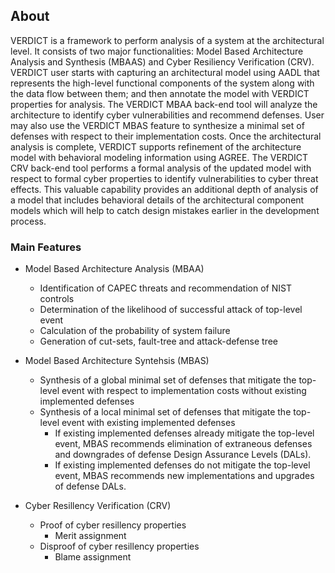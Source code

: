 ## About

VERDICT is a framework to perform analysis of a system at the architectural level. It consists of two major functionalities: Model Based Architecture Analysis and Synthesis (MBAAS) and Cyber Resiliency Verification (CRV). VERDICT user starts with capturing an architectural model using AADL that represents the high-level functional components of the system along with the data flow between them; and then annotate the model with VERDICT properties for analysis. The VERDICT MBAA back-end tool will analyze the architecture to identify cyber vulnerabilities and recommend defenses. User may also use the VERDICT MBAS feature to synthesize a minimal set of defenses with respect to their implementation costs. Once the architectural analysis is complete, VERDICT supports refinement of the architecture model with behavioral modeling information using AGREE. The VERDICT CRV back-end tool performs a formal analysis of the updated model with respect to formal cyber properties to identify vulnerabilities to cyber threat effects. This valuable capability provides an additional depth of analysis of a model that includes behavioral details of the architectural component models which will help to catch design mistakes earlier in the development process.

### Main Features

- Model Based Architecture Analysis (MBAA)
  - Identification of CAPEC threats and recommendation of NIST controls
  - Determination of the likelihood of successful attack of top-level event
  - Calculation of the probability of system failure
  - Generation of cut-sets, fault-tree and attack-defense tree
  
- Model Based Architecture Syntehsis (MBAS)
  - Synthesis of a global minimal set of defenses that mitigate the top-level event with respect to implementation costs without existing implemented defenses
  - Synthesis of a local minimal set of defenses that mitigate the top-level event with existing implemented defenses 
    - If existing implemented defenses already mitigate the top-level event, MBAS recommends elimination of extraneous defenses and downgrades of defense Design Assurance Levels (DALs). 
    - If existing implemented defenses do not mitigate the top-level event, MBAS recommends new implementations and upgrades of defense DALs. 
    
- Cyber Resillency Verification (CRV)
  - Proof of cyber resillency properties
    - Merit assignment
  - Disproof of cyber resillency properties
    - Blame assignment
  
